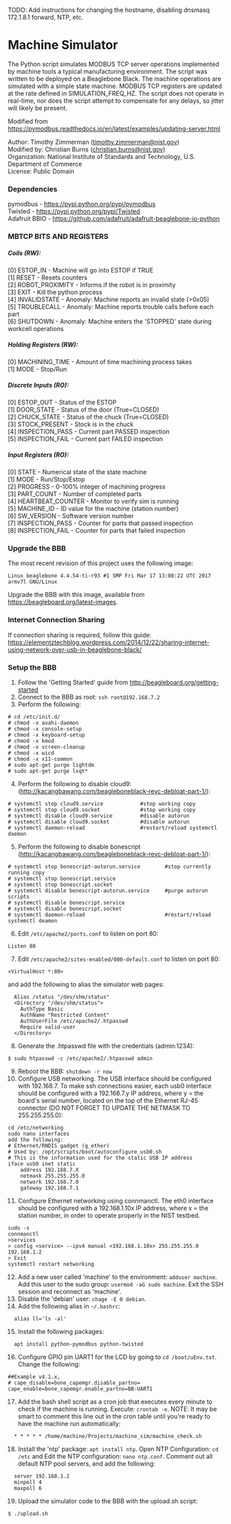 TODO: Add instructions for changing the hostname, disabling dnsmasq 172.1.8.1 forward, NTP, etc.

# Machine Simulator

The Python script simulates MODBUS TCP server operations implemented by machine tools a typical manufacturing environment. The script was written to be deployed on a Beaglebone Black. The machine operations are simulated with a simple state machine. MODBUS TCP registers are updated at the rate defined in SIMULATION_FREQ_HZ. The script does not operate in real-time, nor does the script attempt to compensate for any delays, so jitter will likely be present.

Modified from https://pymodbus.readthedocs.io/en/latest/examples/updating-server.html

Author: Timothy Zimmerman (timothy.zimmerman@nist.gov)<br />
Modified by: Christian Burns (christian.burns@nist.gov)<br />
Organization: National Institute of Standards and Technology,
U.S. Department of Commerce<br />
License: Public Domain<br />

### Dependencies
pymodbus - https://pypi.python.org/pypi/pymodbus<br />
Twisted - https://pypi.python.org/pypi/Twisted<br />
Adafruit BBIO - https://github.com/adafruit/adafruit-beaglebone-io-python<br />

### MBTCP BITS AND REGISTERS
##### Coils (RW):
[0] ESTOP_IN - Machine will go into ESTOP if TRUE<br />
[1] RESET - Resets counters<br />
[2] ROBOT_PROXIMITY - Informs if the robot is in proximity<br />
[3] EXIT - Kill the python process<br />
[4] INVALIDSTATE - Anomaly: Machine reports an invalid state (>0x05)<br />
[5] TROUBLECALL - Anomaly: Machine reports trouble calls before each part<br />
[6] SHUTDOWN - Anomaly: Machine enters the 'STOPPED' state during workcell operations<br />

##### Holding Registers (RW):
[0] MACHINING_TIME - Amount of time machining process takes<br />
[1] MODE - Stop/Run<br />

##### Discrete Inputs (RO):
[0] ESTOP_OUT - Status of the ESTOP<br />
[1] DOOR_STATE - Status of the door (True=CLOSED)<br />
[2] CHUCK_STATE - Status of the chuck (True=CLOSED)<br />
[3] STOCK_PRESENT - Stock is in the chuck<br />
[4] INSPECTION_PASS - Current part PASSED inspection<br />
[5] INSPECTION_FAIL - Current part FAILED inspection<br />

##### Input Registers (RO):
[0] STATE - Numerical state of the state machine<br />
[1] MODE - Run/Stop/Estop<br />
[2] PROGRESS - 0-100% integer of machining progress<br />
[3] PART_COUNT - Number of completed parts<br />
[4] HEARTBEAT_COUNTER - Monitor to verify sim is running<br />
[5] MACHINE_ID - ID value for the machine (station number)<br />
[6] SW_VERSION - Software version number<br />
[7] INSPECTION_PASS - Counter for parts that passed inspection<br />
[8] INSPECTION_FAIL - Counter for parts that failed inspection<br />

### Upgrade the BBB
The most recent revision of this project uses the following image:
```
Linux beaglebone 4.4.54-ti-r93 #1 SMP Fri Mar 17 13:08:22 UTC 2017 armv7l GNU/Linux
```
Upgrade the BBB with this image, available from https://beagleboard.org/latest-images.

### Internet Connection Sharing
If connection sharing is required, follow this guide: https://elementztechblog.wordpress.com/2014/12/22/sharing-internet-using-network-over-usb-in-beaglebone-black/

### Setup the BBB
1. Follow the 'Getting Started' guide from http://beagleboard.org/getting-started
2. Connect to the BBB as root: ```ssh root@192.168.7.2```
3. Perform the following:
```
# cd /etc/init.d/
# chmod -x avahi-daemon
# chmod -x console-setup
# chmod -x keyboard-setup
# chmod -x kmod
# chmod -x screen-cleanup
# chmod -x wicd
# chmod -x x11-common
# sudo apt-get purge lightdm
# sudo apt-get purge lxqt*
```
4. Perform the following to disable cloud9: (http://kacangbawang.com/beagleboneblack-revc-debloat-part-1/):
```
# systemctl stop cloud9.service            #stop working copy
# systemctl stop cloud9.socket             #stop working copy
# systemctl disable cloud9.service         #disable autorun
# systemctl disable cloud9.socket          #disable autorun
# systemctl daemon-reload                  #restart/reload systemctl daemon
```
5. Perform the following to disable bonescript (http://kacangbawang.com/beagleboneblack-revc-debloat-part-1/):
```
# systemctl stop bonescript-autorun.service        #stop currently running copy
# systemctl stop bonescript.service
# systemctl stop bonescript.socket
# systemctl disable bonescript-autorun.service     #purge autorun scripts
# systemctl disable bonescript.service
# systemctl disable bonescript.socket
# systemctl daemon-reload                          #restart/reload systemctl deamon
```
6. Edit ```/etc/apache2/ports.conf``` to listen on port 80:
```
Listen 80
```
7. Edit ```/etc/apache2/sites-enabled/000-default.conf``` to listen on port 80:
```
<VirtualHost *:80>
```
and add the following to alias the simulator web pages:
```
  Alias /status "/dev/shm/status"
  <Directory "/dev/shm/status">
    AuthType Basic
    AuthName "Restricted Content"
    AuthUserFile /etc/apache2/.htpasswd
    Require valid-user
  </Directory>

```
8. Generate the .htpasswd file with the credentials (admin:1234):
```
$ sudo htpasswd -c /etc/apache2/.htpasswd admin
```
9. Reboot the BBB: ```shutdown -r now```
10. Configure USB networking. The USB interface should be configured with 192.168.7.<beaglebone number> To make ssh connections easier, each usb0 interface should be configured with a 192.168.7.y IP address, where y = the board's serial number, located on the top of the Ethernet RJ-45 connector (DO NOT FORGET TO UPDATE THE NETMASK TO 255.255.255.0):
```
cd /etc/networking
sudo nano interfaces
add the following:
# Ethernet/RNDIS gadget (g_ether)
# Used by: /opt/scripts/boot/autoconfigure_usb0.sh
# This is the information used for the static USB IP address
iface usb0 inet static
    address 192.168.7.X
    netmask 255.255.255.0
    network 192.168.7.0
    gateway 192.168.7.1
```
11. Configure Ethernet networking using connmanctl. The eth0 interface should be configured with a 192.168.1.10x IP address, where x = the station number, in order to operate properly in the NIST testbed.
```
sudo -s
connmanctl
>services
> config <service> --ipv4 manual <192.168.1.10x> 255.255.255.0 192.168.1.2
> Exit
systemctl restart networking
```
12. Add a new user called 'machine' to the environment: ```adduser machine```. Add this user to the sudo group: ```usermod -aG sudo machine```. Exit the SSH session and reconnect as 'machine'.
13. Disable the 'debian' user: ```chage -E 0 debian```.
14. Add the following alias in ```~/.bashrc```:
```
  alias ll='ls -al'
```
15. Install the following packages:
```
  apt install python-pymodbus python-twisted
```
16. Configure GPIO pin UART1 for the LCD by going to ```cd /boot/uEnv.txt```. Change the following:
```
##Example v4.1.x,
# cape_disable=bone_capemgr.disable_partno=
cape_enable=bone_capemgr.enable_partno=BB-UART1
```
17. Add the bash shell script as a cron job that executes every minute to check if the machine is running. Execute: ```crontab -e```. NOTE: It may be smart to comment this line out in the cron table until you're ready to have the machine run automatically:
```
  * * * * * /home/machine/Projects/machine_sim/machine_check.sh
```
18. Install the 'ntp' package: ```apt install ntp```. Open NTP Configuration: ```cd /etc``` and Edit the NTP configuration: ```nano ntp.conf```. Comment out all default NTP pool servers, and add the following:
```
  server 192.168.1.2
  minpoll 4
  maxpoll 6
```
19. Upload the simulator code to the BBB with the upload.sh script:
```
$ ./upload.sh
```
